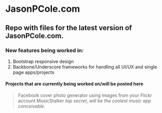 # JasonPCole.com

## Repo with files for the latest version of JasonPCole.com.

### New features being worked in:

1. Bootstrap responsive design
2. Backbone/Underscore frameworks for handling all UI/UX and single page apps/projects

#### Projects that are currently being worked on/will be posted here
> Facebook cover photo generator using images from your Flickr account
> MusicStalker *top secret, will be the coolest music app conceivable.*